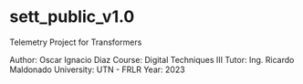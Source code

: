 # sett_public_v1.0
Telemetry Project for Transformers

Author: Oscar Ignacio Diaz
Course: Digital Techniques III
Tutor: Ing. Ricardo Maldonado
University: UTN - FRLR
Year: 2023

